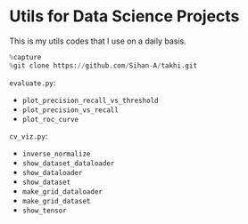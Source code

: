 # Utils for Data Science Projects

This is my utils codes that I use on a daily basis.

```python
%capture
%git clone https://github.com/Sihan-A/takhi.git
```

`evaluate.py`:

- `plot_precision_recall_vs_threshold`
- `plot_precision_vs_recall`
- `plot_roc_curve`

`cv_viz.py`:
- `inverse_normalize`
- `show_dataset_dataloader`
- `show_dataloader`
- `show_dataset`
- `make_grid_dataloader`
- `make_grid_dataset`
- `show_tensor`
